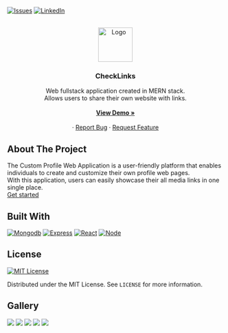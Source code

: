 
[![Issues][issues-shield]][issues-url]
[![LinkedIn][linkedin-shield]][linkedin-url]


<br />
<div align="center">
  <a href="https://github.com/MichalScigalski/check-links-app">
    <img src="https://github.com/MichalScigalski/check-links-app/assets/38386731/c2645dd6-000c-4607-ba20-b1ddde700e22" alt="Logo"  height="80">
  </a>

<h3 align="center">CheckLinks</h3>

  <p align="center">
    Web fullstack application created in MERN stack. <br />
    Allows users to share their own website with links.
    <br />
    <br />
    <a href="https://checklinks.vercel.app/" target="_blank"><strong>View Demo »</strong></a>
    <br />
    <br />
    ·
    <a href="https://github.com/MichalScigalski/check-links-app/issues">Report Bug</a>
    ·
    <a href="https://github.com/MichalScigalski/check-links-app/issues">Request Feature</a>
  </p>
</div>

## About The Project

The Custom Profile Web Application is a user-friendly platform that enables individuals to create and customize their own profile web pages.<br />With this application, users can easily showcase their all media links in one single place. <br />
[Get started](https://checklinks.vercel.app/)
<br />


## Built With

 [![Mongodb][Mongodb]][Mongodb-url]
 [![Express][Express]][Express-url]
 [![React][React]][React-url]
 [![Node][Node]][Node-url]
<br />


## License
[![MIT License][license-shield]][license-url]

Distributed under the MIT License. See `LICENSE` for more information.
<br />

## Gallery
<img src="https://github.com/MichalScigalski/check-links-app/assets/38386731/03d42de7-2f87-4fad-80d4-ee1ec70c2369" />
<img src="https://github.com/MichalScigalski/check-links-app/assets/38386731/72c3d750-601f-44d9-b77a-3e38aa8654f3" />
<img src="https://github.com/MichalScigalski/check-links-app/assets/38386731/73fcf154-f208-4a89-8740-0dc923a29484" />
<img src="https://github.com/MichalScigalski/check-links-app/assets/38386731/064a7ce3-312c-42b9-82f9-3b850e662a03" />
<img src="https://github.com/MichalScigalski/check-links-app/assets/38386731/21494177-243c-451e-8717-927ad1fd5129" />


[license-shield]: https://img.shields.io/github/license/MichalScigalski/check-links-app.svg?
[license-url]: https://github.com/MichalScigalski/check-links-app/blob/master/LICENSE
[issues-shield]: https://img.shields.io/github/issues/MichalScigalski/check-links-app.svg?style=for-the-badge
[issues-url]: https://github.com/MichalScigalski/check-links-app/issues
[linkedin-shield]: https://img.shields.io/badge/-LinkedIn-black.svg?style=for-the-badge&logo=linkedin&colorB=555
[linkedin-url]: https://www.linkedin.com/in/michalscigalski/
[React]: https://img.shields.io/badge/React-20232A?style=for-the-badge&logo=react&logoColor=61DAFB
[React-url]: https://reactjs.org/
[Mongodb]: https://img.shields.io/badge/MongoDB-4EA94B?style=for-the-badge&logo=mongodb&logoColor=white
[Mongodb-url]: https://www.mongodb.com/
[Express]: https://img.shields.io/badge/Express.js-404D59?style=for-the-badge
[Express-url]: https://expressjs.com/
[Node]: https://img.shields.io/badge/Node.js-43853D?style=for-the-badge&logo=node.js&logoColor=white
[Node-url]: https://nodejs.org/en

